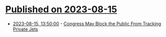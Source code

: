# [Published on 2023-08-15](index.md)

* [2023-08-15, 13:50:00](https://soylentnews.org/article.pl?sid=23/08/14/0257215&from=rss) - [Congress May Block the Public From Tracking Private Jets](https://soylentnews.org/article.pl?sid=23/08/14/0257215&from=rss)
